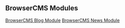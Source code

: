 BrowserCMS Modules
------------------

[BrowserCMS Blog Module][blog]
[BrowserCMS News Module][news]

[blog]: http://github.com/browsermedia/browsercms_blog_module
[news]: http://github.com/browsermedia/browsercms_news_module